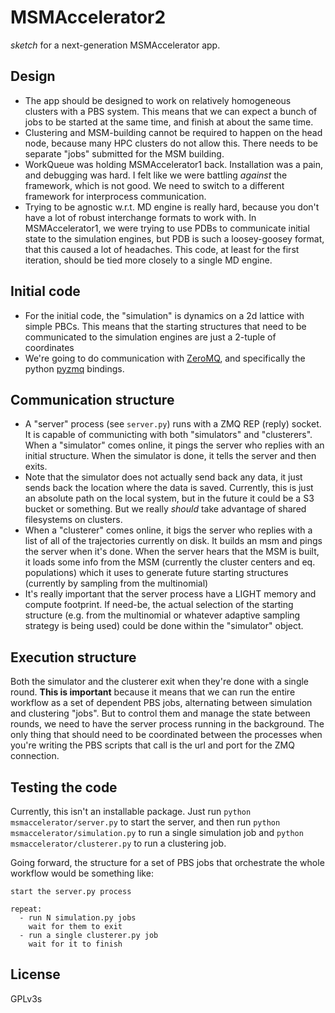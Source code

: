 MSMAccelerator2
===============
*sketch* for a next-generation MSMAccelerator app.

Design
------
- The app should be designed to work on relatively homogeneous clusters with a
  PBS system. This means that we can expect a bunch of jobs to be started at
  the same time, and finish at about the same time.
- Clustering and MSM-building cannot be required to happen on the head node,
  because many HPC clusters do not allow this. There needs to be separate
  "jobs" submitted for the MSM building.
- WorkQueue was holding MSMAccelerator1 back. Installation was a pain, and
  debugging was hard. I felt like we were battling *against* the framework,
  which is not good. We need to switch to a different framework for
  interprocess communication.
- Trying to be agnostic w.r.t. MD engine is really hard, because you don't have a lot
  of robust interchange formats to work with. In MSMAccelerator1, we were
  trying to use PDBs to communicate initial state to the simulation engines,
  but PDB is such a loosey-goosey format, that this caused a lot of headaches.
  This code, at least for the first iteration, should be tied more closely
  to a single MD engine.


Initial code
------------
- For the initial code, the "simulation" is dynamics on a 2d lattice with
  simple PBCs. This means that the starting structures that need to be
  communicated to the simulation engines are just a 2-tuple of coordinates
- We're going to do communication with [ZeroMQ](http://www.zeromq.org/),
  and specifically the python [pyzmq](http://zeromq.github.io/pyzmq/) bindings.


Communication structure
-----------------------
- A "server" process (see `server.py`) runs with a ZMQ REP (reply) socket. It
  is capable of communicting with both "simulators" and "clusterers". When
  a "simulator" comes online, it pings the server who replies with an
  initial structure. When the simulator is done, it tells the server and then
  exits.
- Note that the simulator does not actually send back any data, it just sends
  back the location where the data is saved. Currently, this is just an
  absolute path on the local system, but in the future it could be a S3 bucket
  or something. But we really *should* take advantage of shared filesystems
  on clusters.
- When a "clusterer" comes online, it bigs the server who replies with a list
  of all of the trajectories currently on disk. It builds an msm and pings the
  server when it's done. When the server hears that the MSM is built, it loads
  some info from the MSM (currently the cluster centers and eq. populations)
  which it uses to generate future starting structures (currently by sampling
  from the multinomial)
- It's really important that the server process have a LIGHT memory and
  compute footprint. If need-be, the actual selection of the starting
  structure (e.g. from the multinomial or whatever adaptive sampling strategy
  is being used) could be done within the "simulator" object.


Execution structure
-------------------
Both the simulator and the clusterer exit when they're done with a single
round. **This is important** because it means that we can run the entire
workflow as a set of dependent PBS jobs, alternating between simulation and
clustering "jobs". But to control them and manage the state between rounds,
we need to have the server process running in the background. The only thing
that should need to be coordinated between the processes when you're writing
the PBS scripts that call is the url and port for the ZMQ connection.

Testing the code 
----------------
Currently, this isn't an installable package. Just run `python msmaccelerator/server.py`
to start the server, and then run `python msmaccelerator/simulation.py` to
run a single simulation job and `python msmaccelerator/clusterer.py` to run
a clustering job.

Going forward, the structure for a set of PBS jobs that orchestrate the whole
workflow would be something like:

```
start the server.py process

repeat:
  - run N simulation.py jobs
    wait for them to exit
  - run a single clusterer.py job
    wait for it to finish
```

License
-------
GPLv3s
